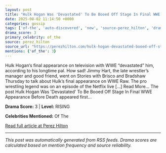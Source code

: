 ```yaml
---
layout: post
title: "Hulk Hogan Was 'Devastated' To Be Booed Off Stage In Final WWE Appearance Before Death"
date: 2025-08-02 11:14:50 +0000
categories: gossip
tags: ['of-the', 'auto-discovered', 'new', 'source-perez_hilton', 'drama-rising']
drama_score: 3
primary_celebrity: of_the
source: perez_hilton
source_url: "https://perezhilton.com/hulk-hogan-devastated-booed-off-stage-final-wwe-appearance/"
mentions: {'of_the': 3}
---
```


Hulk Hogan&#8216;s final appearance on television with WWE &#8220;devastated&#8221; him, according to his longtime pal. How sad! Jimmy Hart, the late wrestler&#8217;s manager and good friend, went on Stories with Brisco and Bradshaw Thursday to talk about Hulk&#8217;s final appearance on WWE Raw. The pro wrestling legend was on an episode of the Netflix live [...] Read More... The post Hulk Hogan Was &#039;Devastated&#039; To Be Booed Off Stage In Final WWE Appearance Before Death appeared first...

**Drama Score:** 3 | **Level:** RISING

**Celebrities Mentioned:** Of The

[Read full article at Perez Hilton](https://perezhilton.com/hulk-hogan-devastated-booed-off-stage-final-wwe-appearance/)

---
*This post was automatically generated from RSS feeds. Drama scores are calculated based on mention frequency and source reliability.*
